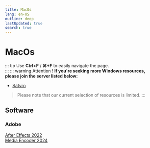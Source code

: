 ```yaml
---
title: MacOs
lang: en-US
outline: deep
lastUpdated: true
search: true
---
```

# MacOs
::: tip
Use **Ctrl+F** / **⌘+F** to easily navigate the page.  
:::
::: warning Attention !
**If you're seeking more Windows resources, please join the server listed below:**
- [Satvrn](https://discord.gg/pc6j7Qy4PU)
> Please note that our current selection of resources is limited.
:::

## Software

### Adobe

[After Effects 2022](https://mega.nz/folder/xjNngKIT#v8Q_u8mrOdBAKzpP5eUkYw)  
[Media Encoder 2024](https://drive.google.com/file/d/1eJaMQRXtMWb_Gd43m11TfVY-y6yBYGCS/view?usp=drive_link)  
